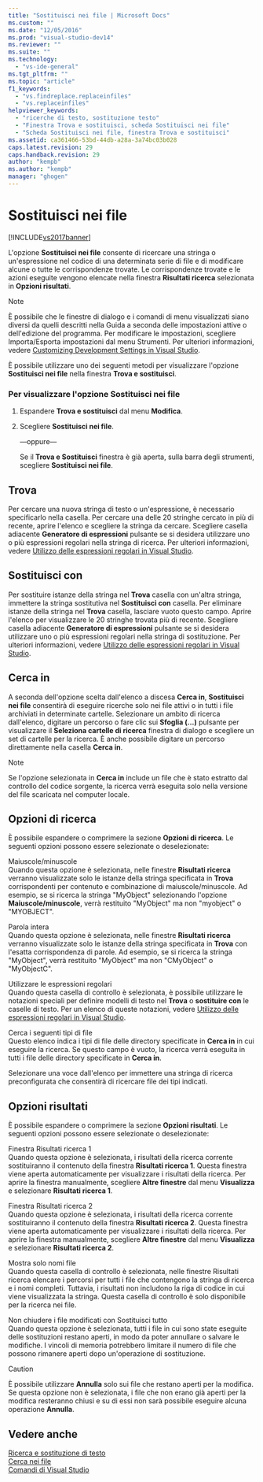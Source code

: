 ```yaml
---
title: "Sostituisci nei file | Microsoft Docs"
ms.custom: ""
ms.date: "12/05/2016"
ms.prod: "visual-studio-dev14"
ms.reviewer: ""
ms.suite: ""
ms.technology: 
  - "vs-ide-general"
ms.tgt_pltfrm: ""
ms.topic: "article"
f1_keywords: 
  - "vs.findreplace.replaceinfiles"
  - "vs.replaceinfiles"
helpviewer_keywords: 
  - "ricerche di testo, sostituzione testo"
  - "Finestra Trova e sostituisci, scheda Sostituisci nei file"
  - "Scheda Sostituisci nei file, finestra Trova e sostituisci"
ms.assetid: ca361466-53bd-44db-a28a-3a74bc03b028
caps.latest.revision: 29
caps.handback.revision: 29
author: "kempb"
ms.author: "kempb"
manager: "ghogen"
---
```

# Sostituisci nei file
[!INCLUDE[vs2017banner](../code-quality/includes/vs2017banner.md)]

L'opzione **Sostituisci nei file** consente di ricercare una stringa o un'espressione nel codice di una determinata serie di file e di modificare alcune o tutte le corrispondenze trovate.  Le corrispondenze trovate e le azioni eseguite vengono elencate nella finestra **Risultati ricerca** selezionata in **Opzioni risultati**.  
  
> [!NOTE]
>  È possibile che le finestre di dialogo e i comandi di menu visualizzati siano diversi da quelli descritti nella Guida a seconda delle impostazioni attive o dell'edizione del programma.  Per modificare le impostazioni, scegliere Importa\/Esporta impostazioni dal menu Strumenti.  Per ulteriori informazioni, vedere [Customizing Development Settings in Visual Studio](http://msdn.microsoft.com/it-it/22c4debb-4e31-47a8-8f19-16f328d7dcd3).  
  
 È possibile utilizzare uno dei seguenti metodi per visualizzare l'opzione **Sostituisci nei file** nella finestra **Trova e sostituisci**.  
  
### Per visualizzare l'opzione Sostituisci nei file  
  
1.  Espandere **Trova e sostituisci** dal menu **Modifica**.  
  
2.  Scegliere **Sostituisci nei file**.  
  
     —oppure—  
  
     Se il  **Trova e Sostituisci** finestra è già aperta, sulla barra degli strumenti, scegliere  **Sostituisci nei file**.  
  
## Trova  
 Per cercare una nuova stringa di testo o un'espressione, è necessario specificarlo nella casella.  Per cercare una delle 20 stringhe cercato in più di recente, aprire l'elenco e scegliere la stringa da cercare.  Scegliere casella adiacente  **Generatore di espressioni** pulsante se si desidera utilizzare uno o più espressioni regolari nella stringa di ricerca.  Per ulteriori informazioni, vedere [Utilizzo delle espressioni regolari in Visual Studio](../ide/using-regular-expressions-in-visual-studio.md).  
  
## Sostituisci con  
 Per sostituire istanze della stringa nel  **Trova** casella con un'altra stringa, immettere la stringa sostitutiva nel  **Sostituisci con** casella.  Per eliminare istanze della stringa nel  **Trova** casella, lasciare vuoto questo campo.  Aprire l'elenco per visualizzare le 20 stringhe trovata più di recente.  Scegliere casella adiacente  **Generatore di espressioni** pulsante se si desidera utilizzare uno o più espressioni regolari nella stringa di sostituzione.  Per ulteriori informazioni, vedere [Utilizzo delle espressioni regolari in Visual Studio](../ide/using-regular-expressions-in-visual-studio.md).  
  
## Cerca in  
 A seconda dell'opzione scelta dall'elenco a discesa **Cerca in**, **Sostituisci nei file** consentirà di eseguire ricerche solo nei file attivi o in tutti i file archiviati in determinate cartelle.  Selezionare un ambito di ricerca dall'elenco, digitare un percorso o fare clic sui  **Sfoglia \(...\)** pulsante per visualizzare il  **Seleziona cartelle di ricerca** finestra di dialogo e scegliere un set di cartelle per la ricerca.  È anche possibile digitare un percorso direttamente nella casella **Cerca in**.  
  
> [!NOTE]
>  Se l'opzione selezionata in **Cerca in** include un file che è stato estratto dal controllo del codice sorgente, la ricerca verrà eseguita solo nella versione del file scaricata nel computer locale.  
  
## Opzioni di ricerca  
 È possibile espandere o comprimere la sezione **Opzioni di ricerca**.  Le seguenti opzioni possono essere selezionate o deselezionate:  
  
 Maiuscole\/minuscole  
 Quando questa opzione è selezionata, nelle finestre **Risultati ricerca** verranno visualizzate solo le istanze della stringa specificata in **Trova** corrispondenti per contenuto e combinazione di maiuscole\/minuscole.  Ad esempio, se si ricerca la stringa "MyObject" selezionando l'opzione **Maiuscole\/minuscole**, verrà restituito "MyObject" ma non "myobject" o "MYOBJECT".  
  
 Parola intera  
 Quando questa opzione è selezionata, nelle finestre **Risultati ricerca** verranno visualizzate solo le istanze della stringa specificata in **Trova** con l'esatta corrispondenza di parole.  Ad esempio, se si ricerca la stringa "MyObject", verrà restituito "MyObject" ma non "CMyObject" o "MyObjectC".  
  
 Utilizzare le espressioni regolari  
 Quando questa casella di controllo è selezionata, è possibile utilizzare le notazioni speciali per definire modelli di testo nel  **Trova** o  **sostituire con** le caselle di testo.  Per un elenco di queste notazioni, vedere [Utilizzo delle espressioni regolari in Visual Studio](../ide/using-regular-expressions-in-visual-studio.md).  
  
 Cerca i seguenti tipi di file  
 Questo elenco indica i tipi di file delle directory specificate in **Cerca in** in cui eseguire la ricerca.  Se questo campo è vuoto, la ricerca verrà eseguita in tutti i file delle directory specificate in **Cerca in**.  
  
 Selezionare una voce dall'elenco per immettere una stringa di ricerca preconfigurata che consentirà di ricercare file dei tipi indicati.  
  
## Opzioni risultati  
 È possibile espandere o comprimere la sezione **Opzioni risultati**.  Le seguenti opzioni possono essere selezionate o deselezionate:  
  
 Finestra Risultati ricerca 1  
 Quando questa opzione è selezionata, i risultati della ricerca corrente sostituiranno il contenuto della finestra **Risultati ricerca 1**.  Questa finestra viene aperta automaticamente per visualizzare i risultati della ricerca.  Per aprire la finestra manualmente, scegliere **Altre finestre** dal menu **Visualizza** e selezionare **Risultati ricerca 1**.  
  
 Finestra Risultati ricerca 2  
 Quando questa opzione è selezionata, i risultati della ricerca corrente sostituiranno il contenuto della finestra **Risultati ricerca 2**.  Questa finestra viene aperta automaticamente per visualizzare i risultati della ricerca.  Per aprire la finestra manualmente, scegliere **Altre finestre** dal menu **Visualizza** e selezionare **Risultati ricerca 2**.  
  
 Mostra solo nomi file  
 Quando questa casella di controllo è selezionata, nelle finestre Risultati ricerca elencare i percorsi per tutti i file che contengono la stringa di ricerca e i nomi completi.  Tuttavia, i risultati non includono la riga di codice in cui viene visualizzata la stringa.  Questa casella di controllo è solo disponibile per la ricerca nei file.  
  
 Non chiudere i file modificati con Sostituisci tutto  
 Quando questa opzione è selezionata, tutti i file in cui sono state eseguite delle sostituzioni restano aperti, in modo da poter annullare o salvare le modifiche.  I vincoli di memoria potrebbero limitare il numero di file che possono rimanere aperti dopo un'operazione di sostituzione.  
  
> [!CAUTION]
>  È possibile utilizzare **Annulla** solo sui file che restano aperti per la modifica.  Se questa opzione non è selezionata, i file che non erano già aperti per la modifica resteranno chiusi e su di essi non sarà possibile eseguire alcuna operazione **Annulla**.  
  
## Vedere anche  
 [Ricerca e sostituzione di testo](../ide/finding-and-replacing-text.md)   
 [Cerca nei file](../ide/find-in-files.md)   
 [Comandi di Visual Studio](../ide/reference/visual-studio-commands.md)